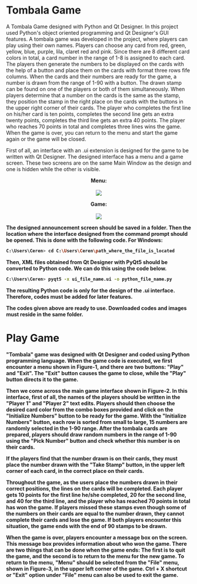 # Tombala Game
   A Tombala Game designed with Python and Qt Designer. In this project used Python's object oriented programming and Qt Designer's GUI features. A tombala game was developed in the project, where players can play using their own names. Players can choose any card from red, green, yellow, blue, purple, lila, claret red and pink. Since there are 8 different card colors in total, a card number in the range of 1-8 is assigned to each card. The players then generate the numbers to be displayed on the cards with the help of a button and place them on the cards with format three rows fife columns. When the cards and their numbers are ready for the game, a number is drawn from the range of 1-90 with a button. The drawn stamp can be found on one of the players or both of them simultaneously. When players determine that a number on the cards is the same as the stamp, they position the stamp in the right place on the cards with the buttons in the upper right corner of their cards. The player who completes the first line on his/her card is ten points, completes the second line gets an extra twenty points, completes the third line gets an extra 40 points. The player who reaches 70 points in total and completes three lines wins the game. When the game is over, you can return to the menu and start the game again or the game will be closed.
 
 First of all, an interface with an .ui extension is designed for the game to be written with Qt Designer. The designed interface has a menu and a game screen. These two screens are on the same Main Window as the design and one is hidden while the other is visible.

<p align="center">
  <b>Menu:
  <br><br>
  <img src="https://user-images.githubusercontent.com/59059790/84407488-986f2b80-ac13-11ea-8566-4147b29fb44d.png">
</p>
 

 <p align="center">
  <b>Game:
  <br><br>
  <width=120%>
  <height=120%>
  <img src="https://user-images.githubusercontent.com/59059790/84412054-57791600-ac17-11ea-89d8-a84ae0560532.png">
</p>

The designed announcement screen should be saved in a folder. Then the location where the interface designed from the command prompt should be opened. This is done with the following code.
For Windows:

```bash
C:\Users\Ceren> cd C:\Users\Ceren\path_where_the_file_is_located
```

Then, XML files obtained from Qt Designer with PyQt5 should be converted to Python code. We can do this using the code below.

```bash
C:\Users\Ceren> pyqt5 -x ui_file_name.ui -o python_file_name.py
```

The resulting Python code is only for the design of the .ui interface. Therefore, codes must be added for later features.

The codes given above are ready to use. Downloaded codes and images must reside in the same folder.

# Play Game

"Tombala" game was designed with Qt Designer and coded using Python programming language. When the game code is executed, we first encounter a menu shown in Figure-1, and there are two buttons: "Play" and "Exit". The "Exit" button causes the game to close, while the "Play" button directs it to the game. 

Then we come across the main game interface shown in Figure-2. In this interface, first of all, the names of the players should be written in the "Player 1" and "Player 2" text edits. Players should then choose the desired card color from the combo boxes provided and click on the "Initialize Numbers" button to be ready for the game. With the "Initialize Numbers" button, each row is sorted from small to large, 15 numbers are randomly selected in the 1-90 range. After the tombala cards are prepared, players should draw random numbers in the range of 1-90 using the "Pick Number" button and check whether this number is on their cards.

If the players find that the number drawn is on their cards, they must place the number drawn with the "Take Stamp" button, in the upper left corner of each card, in the correct place on their cards.

Throughout the game, as the users place the numbers drawn in their correct positions, the lines on the cards will be completed. Each player gets 10 points for the first line he/she completed, 20 for the second line, and 40 for the third line, and the player who has reached 70 points in total has won the game. If players missed these stamps even though some of the numbers on their cards are equal to the number drawn, they cannot complete their cards and lose the game. If both players encounter this situation, the game ends with the end of 90 stamps to be drawn. 

When the game is over, players encounter a message box on the screen. This message box provides information about who won the game. There are two things that can be done when the game ends: The first is to quit the game, and the second is to return to the menu for the new game. To return to the menu, "Menu" should be selected from the "File" menu, shown in Figure-3, in the upper left corner of the game. Ctrl + X shortcut or "Exit" option under "File" menu can also be used to exit the game.
